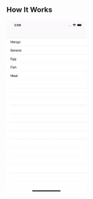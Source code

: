 <h3>How It Works</h3>
<img src="https://github.com/joshtru/iOS-40-Projects/blob/master/Project%2009%20-%20PullToRefresh/refresh.gif" height="400">
